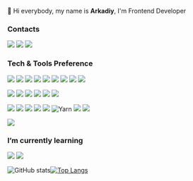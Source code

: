 👋  Hi everybody, my name is <b>Arkadiy</b>, I'm Frontend Developer

### Contacts

<a href="https://linkedin.com/in/arkadiy-bashirov-13a4b6212" target="_blank"> <img src="https://img.shields.io/badge/-LinkedIn-blue?style=flat&amp;logo=Linkedin&amp;logoColor=white&amp;"></a> <a href="https://t.me/fnDev"><img src="https://img.shields.io/badge/-fnDev-1ca0f1?style=flat&amp;labelColor=1ca0f1&amp;logo=telegram&amp;logoColor=white&amp;"></a>
<a href="mailto:adiy.work.mail@ya.ru"> <img src="https://img.shields.io/badge/-adiy.work.mail-c14438?style=flat&amp;logo=Gmail&amp;logoColor=white"></a>

### Tech & Tools Preference

<img src="https://img.shields.io/badge/-HTML5-E34F26?style=flat&logo=html5&logoColor=white"> <img src = "https://img.shields.io/badge/-CSS3-1572B6?style=flat&logo=css3&logoColor=white">
<img src="https://img.shields.io/badge/-JavaScript-eed718?style=flat&logo=javascript&logoColor=ffffff">
<img src="https://img.shields.io/badge/-React-007ACC?style=flat&logo=react&logoColor=00c8ff">
<img src="https://img.shields.io/badge/-Redux-764ABC?style=flat&amp;logo=redux&amp;logoColor=white">
<img src="https://img.shields.io/badge/-RTK Query-764ABC?style=flat&amp;logo=redux&amp;logoColor=white">
<img src="https://img.shields.io/badge/-TypeScript-007ACC?style=flat&amp;logo=typescript&amp;logoColor=white">
<img src="https://img.shields.io/badge/-Next-434242?style=flat&amp;logo=Next.js&amp;logoColor=white" >
<img src="https://img.shields.io/badge/-Redux Saga-EDEDED?style=flat&amp;logo=Redux-saga&amp;logoColor=86d46b">

<img src="https://img.shields.io/badge/-Sass-cc6699?style=flat&logo=sass&logoColor=ffffff"> <img src="https://img.shields.io/badge/-Styled_Components-db7092?style=flat&amp;logo=styled-components&amp;logoColor=white">
<img src="https://img.shields.io/badge/-Bootstrap-563D7C?style=flat&logo=bootstrap&logoColor=white">
<img src="https://img.shields.io/badge/tailwindcss-%2338B2AC.svg?style=flat&logo=tailwind-css&logoColor=white">
<img src="https://img.shields.io/badge/-Ant Design-0170fe?style=flat&amp;logo=ant-design&amp;"> 
<img src="https://img.shields.io/badge/-Material UI-0170fe?style=flat&amp;logo=material-ui&amp;">

<img src="http://img.shields.io/badge/-VS%20Code-007ACC?style=flat&logo=visual%20studio%20code&logoColor=white"> <img src="https://img.shields.io/badge/-Prettier-F7B93E?style=flat&amp;logo=prettier&amp;logoColor=white"> <img src="https://img.shields.io/badge/-Eslint-4B32C3?style=flat&amp;logo=eslint&amp;logoColor=white"> <img src="http://img.shields.io/badge/-Git-F1502F?style=flat&logo=git&logoColor=FFFFFF"> <img src="https://img.shields.io/badge/-GitLab-FCA121?style=flat&amp;logo=gitlab&amp;"> ![Yarn](https://img.shields.io/badge/yarn-%232C8EBB.svg?style=flat&logo=yarn&logoColor=white) <img src="https://img.shields.io/badge/-GraphQL-E10098?style=flat&amp;logo=graphql&amp;"> 
<img src="https://img.shields.io/badge/-Apollo%20GraphQL-311C87?style=flat&amp;logo=apollo-graphql&amp;"> 

![](https://komarev.com/ghpvc/?username=AdiyDev)
### I’m currently learning

<img src="https://img.shields.io/badge/-TypeScript-007ACC?style=flat&amp;logo=typescript&amp;logoColor=white"> <img src="https://img.shields.io/badge/-Jest-%2338B2AC.svg?style=flat&amp;logo=jest&amp;logoColor=white">



![GitHub stats](https://github-readme-stats.vercel.app/api?username=AdiyDev&show_icons=true&hide_border=true)[![Top Langs](https://github-readme-stats.vercel.app/api/top-langs/?username=AdiyDev&layout=compact&hide_border=true)](https://github.com/AdiyDev/github-readme-stats)

